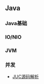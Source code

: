 ## Java

### Java基础

### IO/NIO

### JVM

### 并发

+ [JUC源码解析](https://segmentfault.com/a/1190000016058789)
